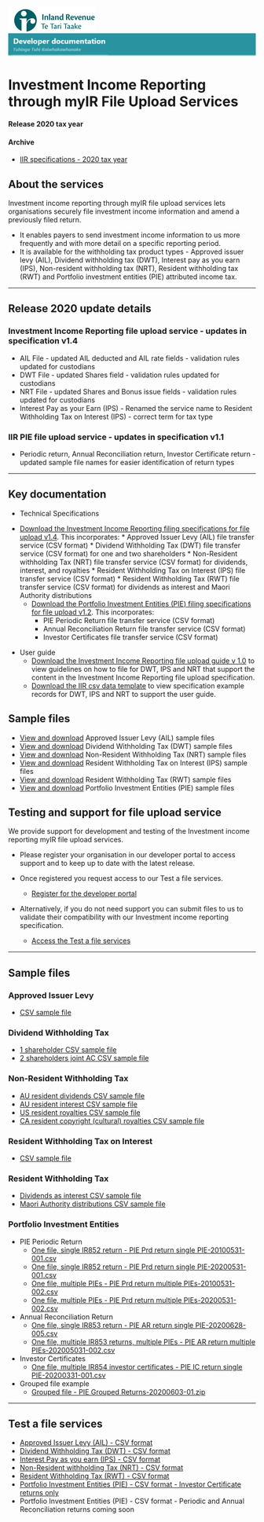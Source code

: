 ![IRD logo](../Images/IRlogo.gif)
![Software Dev](../Images/SoftwareDev.png)

# Investment Income Reporting through myIR File Upload Services

#### Release 2020 tax year

#### Archive
* [IIR specifications - 2020 tax year](./Archive/Release2020/)

## About the services

Investment income reporting through myIR file upload services lets organisations securely file investment income information and amend a previously filed return.
* It enables payers to send investment income information to us more frequently and with more detail on a specific reporting period. 
* It is available for the withholding tax product types - Approved issuer levy (AIL), Dividend withholding tax (DWT), Interest pay as you earn (IPS), Non-resident withholding tax (NRT), Resident withholding tax (RWT) and Portfolio investment entities (PIE) attributed income tax.

----
## Release 2020 update details

### Investment Income Reporting file upload service - updates in specification v1.4

* AIL File - updated AIL deducted and AIL rate fields - validation rules updated for custodians 
* DWT File - updated Shares field - validation rules updated for custodians
* NRT File - updated Shares and Bonus issue fields - validation rules updated for custodians
* Interest Pay as your Earn (IPS) - Renamed the service name to Resident Withholding Tax on Interest (IPS) - correct term for tax type

### IIR PIE file upload service - updates in specification v1.1

* Periodic return, Annual Reconciliation return, Investor Certificate return - updated sample file names for easier identification of return types

----
## Key documentation

- Technical Specifications
* [Download the Investment Income Reporting filing specifications for file upload v1.4](IIR_File_Upload_Specification_V1.4.pdf). This incorporates:
		* Approved Issuer Levy (AIL) file transfer service (CSV format)
		* Dividend Withholding Tax (DWT) file transfer service (CSV format) for one and two shareholders
		* Non-Resident withholding Tax (NRT) file transfer service (CSV format) for dividends, interest, and royalties
		* Resident Withholding Tax on Interest (IPS) file transfer service (CSV format)
		* Resident Withholding Tax (RWT) file transfer service (CSV format) for dividends as interest and Maori Authority distributions
	* [Download the Portfolio Investment Entities (PIE) filing specifications for file upload v1.2](PIE%20File%20Upload%20Specification%20V1.2.pdf). This incorporates:
		* PIE Periodic Return file transfer service (CSV format)
		* Annual Reconciliation Return file transfer service (CSV format)
		* Investor Certificates file transfer service (CSV format)

- User guide
    * [Download the Investment Income Reporting file upload guide v 1.0](Investment_Income_Returns_file_upload_guide.pdf) to view guidelines on how to file for DWT, IPS and NRT that support the content in the Investment Income Reporting file upload specification.
	* [Download the IIR csv data template](csv_data_template.xlsx) to view specification example records for DWT, IPS and NRT to support the user guide.

## Sample files
* [View and download](#Approved-Issuer-Levy) Approved Issuer Levy (AIL) sample files
* [View and download](#Dividend-Withholding-Tax) Dividend Withholding Tax (DWT) sample files
* [View and download](#Resident-Withholding-Tax) Non-Resident Withholding Tax (NRT) sample files
* [View and download](#Resident-Withholding-Tax-on-Interest) Resident Withholding Tax on Interest (IPS) sample files
* [View and download](#Non-Resident-Withholding-Tax) Resident Withholding Tax (RWT) sample files
* [View and download](#Portfolio-Investment-Entities) Portfolio Investment Entities (PIE) sample files

## Testing and support for file upload service

We provide support for development and testing of the Investment income reporting myIR file upload services.

* Please register your organisation in our developer portal to access support and to keep up to date with the latest release.
* Once registered you request access to our Test a file services.

	* [Register for the developer portal](https://developerportal.ird.govt.nz/?Link=SIGNUP)

* Alternatively, if you do not need support you can submit files to us to validate their compatibility with our Investment income reporting specification.

	* [Access the Test a file services](#Test-a-file-services)

----
## Sample files

### Approved Issuer Levy

* [CSV sample file](./Sample%20files/AIL%20example%20file.csv)

### Dividend Withholding Tax

* [1 shareholder CSV sample file](./Sample%20files/DWT%201SH%20sample%20file.csv)
* [2 shareholders joint AC CSV sample file](./Sample%20files/DWT%202SH%20JointAC%20sample%20file.csv)

### Non-Resident Withholding Tax

* [AU resident dividends CSV sample file](./Sample%20files/NRT%20AU%20resident%20Dividends%20example%20file.csv)
* [AU resident interest CSV sample file](./Sample%20files/NRT%20AU%20resident%20Interest%20example%20file.csv)
* [US resident royalties CSV sample file](./Sample%20files/NRT%20US%20resident%20Royalties%20example%20file.csv)
* [CA resident copyright (cultural) royalties CSV sample file](./Sample%20files/NRT%20CA%20Resident%20copyright%20royalties%20example%20file.csv)

### Resident Withholding Tax on Interest

* [CSV sample file](./Sample%20files/IPS%20example%20file.csv)

### Resident Withholding Tax

* [Dividends as interest CSV sample file](./Sample%20files/RWT%20Dividends%20as%20Interest%20example%20file.csv)
* [Maori Authority distributions CSV sample file](./Sample%20files/RWT%20Maori%20Authority%20Distributions%20example%20file.csv)

### Portfolio Investment Entities

* PIE Periodic Return 
	* [One file, single IR852 return - PIE Prd return single PIE-20100531-001.csv](./Sample%20files/PIE%20Prd%20return%20single%20PIE-20100531-001.csv)
	* [One file, single IR852 return - PIE Prd return single PIE-20200531-001.csv](./Sample%20files/PIE%20Prd%20return%20single%20PIE-20200531-001.csv)
	* [One file, multiple PIEs - PIE Prd return multiple PIEs-20100531-002.csv](./Sample%20files/PIE%20Prd%20return%20multiple%20PIEs-20100531-002.csv)
	* [One file, multiple PIEs - PIE Prd return multiple PIEs-20200531-002.csv](./Sample%20files/PIE%20Prd%20return%20multiple%20PIEs-20200531-002.csv)
* Annual Reconciliation Return
	* [One file, single IR853 return - PIE AR return single PIE-20200628-005.csv](./Sample%20files/PIE%20AR%20return%20single%20PIE-20200628-005.csv)
	* [One file, multiple IR853 returns, multiple PIEs - PIE AR return multiple PIEs-202005031-002.csv](./Sample%20files/PIE%20AR%20return%20multiple%20PIEs-202005031-002.csv)
* Investor Certificates
	* [One file, multiple IR854 investor certificates - PIE IC return single PIE-20200331-001.csv](./Sample%20files/PIE%20IC%20return%20single%20PIE-20200331-001.csv)
* Grouped file example
	* [Grouped file - PIE Grouped Returns-20200603-01.zip](./Sample%20files/PIE%20Grouped%20Returns-20200603-01.zip)

----
## Test a file services

* [Approved Issuer Levy (AIL) - CSV format](https://myir.ird.govt.nz/eservices/home/?link=AILTEST)
* [Dividend Withholding Tax (DWT) - CSV format](https://myir.ird.govt.nz/eservices/home/?link=DWTTEST)
* [Interest Pay as you earn (IPS) - CSV format](https://myir.ird.govt.nz/eservices/home/?link=IPSTEST)
* [Non-Resident withholding Tax (NRT) - CSV format](https://myir.ird.govt.nz/eservices/home/?link=NRTTEST)
* [Resident Withholding Tax (RWT) - CSV format](https://myir.ird.govt.nz/eservices/home/?link=RWTTEST)
* [Portfolio Investment Entities (PIE) - CSV format - Investor Certificate returns only](https://myir.ird.govt.nz/eservices/home?link=PIETEST)
* Portfolio Investment Entities (PIE) - CSV format - Periodic and Annual Reconciliation returns coming soon
